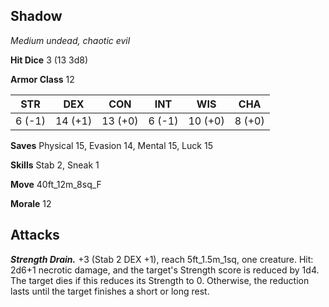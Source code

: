 ## Shadow

*Medium undead, chaotic evil*

**Hit Dice** 3 (13 3d8)

**Armor Class** 12

| STR     | DEX     | CON     | INT     | WIS     | CHA     |
|---------|---------|---------|---------|---------|---------|
|  6 (-1) | 14 (+1) | 13 (+0) |  6 (-1) | 10 (+0) |  8 (+0) |

**Saves** Physical 15, Evasion 14, Mental 15, Luck 15

**Skills** Stab 2, Sneak 1

**Move** 40ft\_12m\_8sq\_F

**Morale** 12

## Attacks

***Strength Drain.*** +3 (Stab 2 DEX +1), reach 5ft\_1.5m\_1sq, one creature. Hit: 2d6+1 necrotic damage, and the target's Strength score is reduced by 1d4. The target dies if this reduces its Strength to 0. Otherwise, the reduction lasts until the target finishes a short or long rest.

